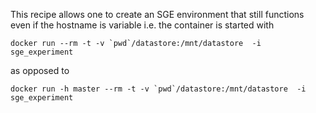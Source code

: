 This recipe allows one to create an SGE environment that still functions even if the hostname is variable
i.e. the container is started with 
   
    docker run --rm -t -v `pwd`/datastore:/mnt/datastore  -i sge_experiment
   
as opposed to 

    docker run -h master --rm -t -v `pwd`/datastore:/mnt/datastore  -i sge_experiment
